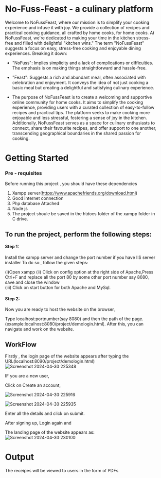 # No-Fuss-Feast - a culinary platform
Welcome to NoFussFeast, where our mission is to simplify your cooking experience and infuse it with joy. We provide a collection of recipes and practical cooking guidance, all crafted by home cooks, for home cooks. At NoFussFeast, we're dedicated to making your time in the kitchen stress-free and filled with delightful "kitchen wins."
The term "NoFussFeast" suggests a focus on easy, stress-free cooking and enjoyable dining experiences. Breaking it down:

- "NoFuss": Implies simplicity and a lack of complications or difficulties. The emphasis is on making things straightforward and hassle-free.
  
- "Feast": Suggests a rich and abundant meal, often associated with celebration and enjoyment. It conveys the idea of not just cooking a basic meal but creating a delightful and satisfying culinary experience.

- The purpose of NoFussFeast is to create a welcoming and supportive online community for home cooks. It aims to simplify the cooking experience, providing users with a curated collection of easy-to-follow recipes and practical tips. The platform seeks to make cooking more enjoyable and less stressful, fostering a sense of joy in the kitchen. Additionally, NoFussFeast serves as a space for culinary enthusiasts to connect, share their favourite recipes, and offer support to one another, transcending geographical boundaries in the shared passion for cooking.

# Getting Started

### Pre - requisites
 Before running this project , you should have these dependencies

 1) Xampp server(https://www.apachefriends.org/download.html)
 2) Good internet connection
 3) Php database Attached
 4) Node js
 5) The project shoule be saved in the htdocs folder of the xampp folder in C drive.

## To run the project, perform the following steps:

#### Step 1:
 Install the xampp server and change the port number if you have IIS server installer
  To do so , follow the given steps:

  (i)Open xampp
  (ii) Click on config option at the right side of Apache,Press Ctrl+F and replace all the port 80 by some other port number say 8080, save and close the window  
  (iii) Click on start button for both Apache and MySql.
  

#### Step 2:

Now you are ready to host the website on the browser,

Type localhost:portnumber(say 8080) and then the path of the page.(example:localhost:8080/project/demologin.html).
After this, you can navigate and work on the website.

## WorkFlow

Firstly , the login page of the website appears after typing the URL(localhost:8090/project/demologin.html)
![Screenshot 2024-04-30 225348](https://github.com/ishikagoyal65/No-Fuss-Feast/assets/94466535/2380ee09-9eff-4ec3-aafb-83f4f8cc2d5a)

IF you are a new user,

Click on Create an account,

![Screenshot 2024-04-30 225916](https://github.com/ishikagoyal65/No-Fuss-Feast/assets/94466535/d53ed13a-ed63-4353-ba03-73d136eaeae6)

![Screenshot 2024-04-30 225935](https://github.com/ishikagoyal65/No-Fuss-Feast/assets/94466535/58072d2e-59df-4b9f-8bd3-0db79e36d2d6)


Enter all the details and click on submit.

After signing up, Login again and 

The landing page of the website appears as:
![Screenshot 2024-04-30 230100](https://github.com/ishikagoyal65/No-Fuss-Feast/assets/94466535/f6633e50-06dd-4680-8a84-22b2f7afc29c)

# Output

The receipes will be viewed to users in the form of PDFs.





    




